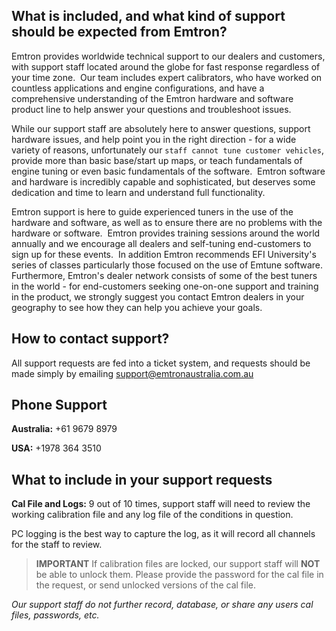 [//]: # (This file has no header so it is ignored by the sites menu system.)
[//]: # (It's content is copied into other pages using an include shorcode.)
[//]: # (https://mcshelby.github.io/hugo-theme-relearn/shortcodes/include/index.html)
[//]: # (Note: Shortcodes will not work in included files)

## What is included, and what kind of support should be expected from Emtron?

Emtron provides worldwide technical support to our dealers and customers, with support staff located around the globe for fast response regardless of your time zone.  Our team includes expert calibrators, who have worked on countless applications and engine configurations, and have a comprehensive understanding of the Emtron hardware and software product line to help answer your questions and troubleshoot issues.  

While our support staff are absolutely here to answer questions, support hardware issues, and help point you in the right direction - for a wide variety of reasons, unfortunately our `staff cannot tune customer vehicles`, provide more than basic base/start up maps, or teach fundamentals of engine tuning or even basic fundamentals of the software.  Emtron software and hardware is incredibly capable and sophisticated, but deserves some dedication and time to learn and understand full functionality.   

Emtron support is here to guide experienced tuners in the use of the hardware and software, as well as to ensure there are no problems with the hardware or software.  Emtron provides training sessions around the world annually and we encourage all dealers and self-tuning end-customers to sign up for these events.  In addition Emtron recommends EFI University's series of classes particularly those focused on the use of Emtune software. Furthermore, Emtron's dealer network consists of some of the best tuners in the world - for end-customers seeking one-on-one support and training in the product, we strongly suggest you contact Emtron dealers in your geography to see how they can help you achieve your goals. 

## How to contact support?

All support requests are fed into a ticket system, and requests should be made simply by emailing [support@emtronaustralia.com.au](<mailto:support@emtronaustralia.com.au>)


## Phone Support

**Australia:** +61 9679 8979

**USA:** +1978 364 3510


## What to include in your support requests

**Cal File and Logs:** 9 out of 10 times, support staff will need to review the working calibration file and any log file of the conditions in question.

PC logging is the best way to capture the log, as it will record all channels for the staff to review.

> **IMPORTANT** If calibration files are locked, our support staff will **NOT** be able to unlock them. Please provide the password for the cal file in the request, or send unlocked versions of the cal file.

*Our support staff do not further record, database, or share any users cal files, passwords, etc.*